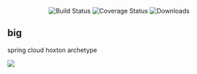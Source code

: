  <p align="center">
  <img src="https://img.shields.io/badge/JAVA-8-green.svg" alt="Build Status">
   <img src="https://img.shields.io/badge/Spring%20Cloud-hoxton.M2-blue.svg" alt="Coverage Status">
   <img src="https://img.shields.io/badge/Spring%20Boot-2.2.0.BUILD-SNAPSHOT.svg" alt="Downloads">
 </p>   
 
## big 

spring cloud hoxton archetype 


![](http://pigx.vip/20190820133335_hgvLi5_pigx-2019.jpeg)
